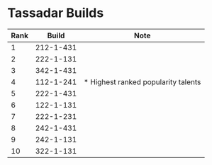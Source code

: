 # Tassadar Builds

Rank | Build     | Note
---- | -----     | ----
  1  | 212-1-431 | 
  2  | 222-1-131 | 
  3  | 342-1-431 | 
  4  | 112-1-241 | * Highest ranked popularity talents
  5  | 222-1-431 | 
  6  | 122-1-131 | 
  7  | 222-1-231 | 
  8  | 242-1-431 | 
  9  | 242-1-131 | 
  10 | 322-1-131 | 
